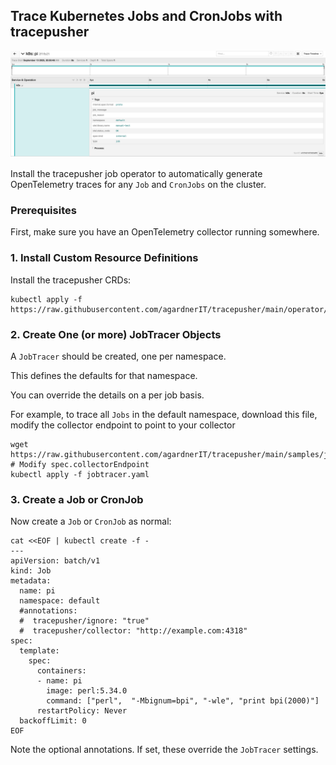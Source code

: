 ## Trace Kubernetes Jobs and CronJobs with tracepusher

![Trace Kubernetes Jobs with tracepusher](assets/tracepusher-k8s-jobs.png)

Install the tracepusher job operator to automatically generate OpenTelemetry traces for any `Job` and `CronJobs` on the cluster.

### Prerequisites

First, make sure you have an OpenTelemetry collector running somewhere.

### 1. Install Custom Resource Definitions

Install the tracepusher CRDs:

```shell
kubectl apply -f https://raw.githubusercontent.com/agardnerIT/tracepusher/main/operator/crds.yml
```

### 2. Create One (or more) JobTracer Objects

A `JobTracer` should be created, one per namespace.

This defines the defaults for that namespace.

You can override the details on a per job basis.

For example, to trace all `Jobs` in the default namespace, download this file, modify the collector endpoint to point to your collector 

```shell
wget https://raw.githubusercontent.com/agardnerIT/tracepusher/main/samples/jobtraceroperator/jobtracer.yml
# Modify spec.collectorEndpoint
kubectl apply -f jobtracer.yaml
```

### 3. Create a Job or CronJob

Now create a `Job` or `CronJob` as normal:

```
cat <<EOF | kubectl create -f -
---
apiVersion: batch/v1
kind: Job
metadata:
  name: pi
  namespace: default
  #annotations:
  #  tracepusher/ignore: "true"
  #  tracepusher/collector: "http://example.com:4318"
spec:
  template:
    spec:
      containers:
      - name: pi
        image: perl:5.34.0
        command: ["perl",  "-Mbignum=bpi", "-wle", "print bpi(2000)"]
      restartPolicy: Never
  backoffLimit: 0
EOF
```

Note the optional annotations. If set, these override the `JobTracer` settings.
